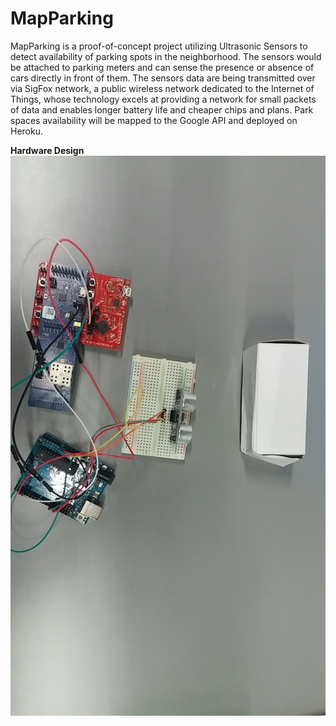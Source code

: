 # MapParking
MapParking is a proof-of-concept project utilizing Ultrasonic Sensors to detect availability of parking spots in the neighborhood. The sensors would be attached to parking meters and can sense the presence or absence of cars directly in front of them. The sensors data are being transmitted over via SigFox network, a public wireless network dedicated to the Internet of Things, whose technology excels at providing a network for small packets of data and enables longer battery life and cheaper chips and plans. Park spaces availability will be mapped to the Google API and deployed on Heroku.



**Hardware Design**
![Alt text](/hardware.jpg?raw=true "Hardware Design")



